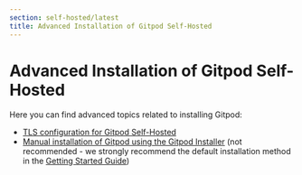 ```yaml
---
section: self-hosted/latest
title: Advanced Installation of Gitpod Self-Hosted
---
```


<script context="module">
  export const prerender = true;
</script>

# Advanced Installation of Gitpod Self-Hosted

Here you can find advanced topics related to installing Gitpod:

- [TLS configuration for Gitpod Self-Hosted](./advanced/tls)
- [Manual installation of Gitpod using the Gitpod Installer](https://github.com/gitpod-io/gitpod/tree/main/install/installer) (not recommended - we strongly recommend the default installation method in the [Getting Started Guide](./getting-started))
<!-- The above should be removed as soon as we have most customers using the default method (a.k.a. replicated flow) -->
